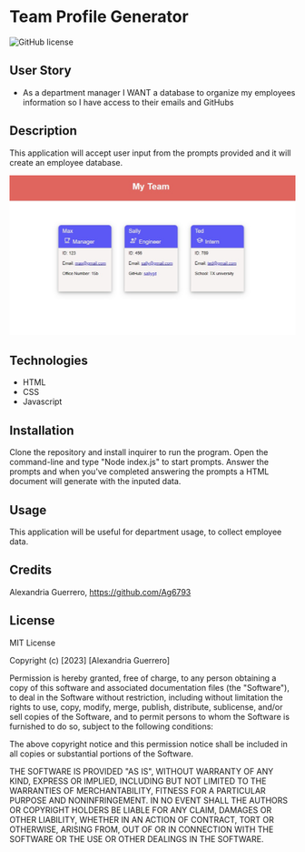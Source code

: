 # Team Profile Generator

![GitHub license](https://img.shields.io/badge/license-MIT-red.svg)

## User Story
* As a department manager I WANT a database to organize my employees information so I have access to their emails and GitHubs

## Description
This application will accept user input from the prompts provided and it will create an employee database.

![Screenshot_of_Team_Profile_Generator](./assets/Images/Generator-homepage.jpg)

## Technologies
* HTML 
* CSS 
* Javascript

## Installation
Clone the repository and install inquirer to run the program. Open the command-line and type "Node index.js" to start prompts. Answer the prompts and when you've completed answering the prompts a HTML document will generate with the inputed data.

## Usage
This application will be useful for department usage, to collect employee data.

## Credits
Alexandria Guerrero, https://github.com/Ag6793

## License

MIT License

Copyright (c) [2023] [Alexandria Guerrero]

Permission is hereby granted, free of charge, to any person obtaining a copy
of this software and associated documentation files (the "Software"), to deal
in the Software without restriction, including without limitation the rights
to use, copy, modify, merge, publish, distribute, sublicense, and/or sell
copies of the Software, and to permit persons to whom the Software is
furnished to do so, subject to the following conditions:

The above copyright notice and this permission notice shall be included in all
copies or substantial portions of the Software.

THE SOFTWARE IS PROVIDED "AS IS", WITHOUT WARRANTY OF ANY KIND, EXPRESS OR
IMPLIED, INCLUDING BUT NOT LIMITED TO THE WARRANTIES OF MERCHANTABILITY,
FITNESS FOR A PARTICULAR PURPOSE AND NONINFRINGEMENT. IN NO EVENT SHALL THE
AUTHORS OR COPYRIGHT HOLDERS BE LIABLE FOR ANY CLAIM, DAMAGES OR OTHER
LIABILITY, WHETHER IN AN ACTION OF CONTRACT, TORT OR OTHERWISE, ARISING FROM,
OUT OF OR IN CONNECTION WITH THE SOFTWARE OR THE USE OR OTHER DEALINGS IN THE
SOFTWARE.
